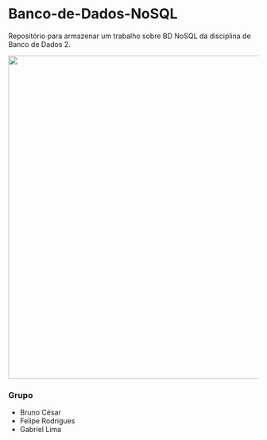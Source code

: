 # Banco-de-Dados-NoSQL
Repositório para armazenar um trabalho sobre BD NoSQL da disciplina de Banco de Dados 2.

<img src=https://miro.medium.com/v2/resize:fit:1358/0*X-0eofkqVhJFYcfC width=650>

### Grupo
* Bruno César
* Felipe Rodrigues
* Gabriel Lima

